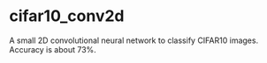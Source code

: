 # cifar10_conv2d


A small 2D convolutional neural network to classify CIFAR10 images. Accuracy is about 73%.
